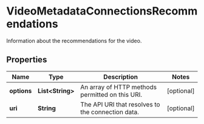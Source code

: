 

# VideoMetadataConnectionsRecommendations

Information about the recommendations for the video.

## Properties

| Name | Type | Description | Notes |
|------------ | ------------- | ------------- | -------------|
|**options** | **List&lt;String&gt;** | An array of HTTP methods permitted on this URI. |  [optional] |
|**uri** | **String** | The API URI that resolves to the connection data. |  [optional] |



